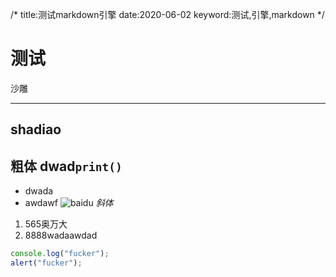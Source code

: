 /*
title:测试markdown引擎
date:2020-06-02
keyword:测试,引擎,markdown
*/

# 测试
沙雕
***
## shadiao
**粗体**
dwad`print()`
---
- dwada
- awdawf
![baidu](https://www.baidu.com/img/flexible/logo/pc/result.png)
*斜体*
1. 565奥万大
2. 8888wadaawdad

```js
console.log("fucker");
alert("fucker");
```


